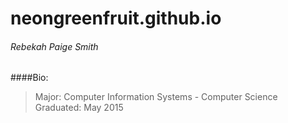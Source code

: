 # neongreenfruit.github.io
###### Rebekah Paige Smith  

####Bio:  
> Major: Computer Information Systems - Computer Science  
> Graduated: May 2015
